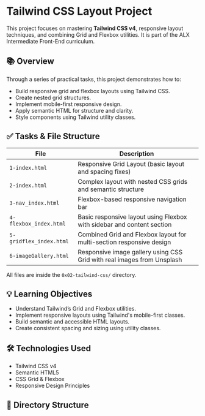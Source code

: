 # Tailwind CSS Layout Project

This project focuses on mastering **Tailwind CSS v4**, responsive layout techniques, and combining Grid and Flexbox utilities. It is part of the ALX Intermediate Front-End curriculum.

## 📚 Overview

Through a series of practical tasks, this project demonstrates how to:

- Build responsive grid and flexbox layouts using Tailwind CSS.
- Create nested grid structures.
- Implement mobile-first responsive design.
- Apply semantic HTML for structure and clarity.
- Style components using Tailwind utility classes.

## ✅ Tasks & File Structure

| File                   | Description                                                                 |
|------------------------|-----------------------------------------------------------------------------|
| `1-index.html`         | Responsive Grid Layout (basic layout and spacing fixes)                     |
| `2-index.html`         | Complex layout with nested CSS grids and semantic structure                 |
| `3-nav_index.html`     | Flexbox-based responsive navigation bar                                     |
| `4-flexbox_index.html` | Basic responsive layout using Flexbox with sidebar and content section      |
| `5-gridflex_index.html`| Combined Grid and Flexbox layout for multi-section responsive design        |
| `6-imageGallery.html`  | Responsive image gallery using CSS Grid with real images from Unsplash      |

All files are inside the `0x02-tailwind-css/` directory.

## 💡 Learning Objectives

- Understand Tailwind’s Grid and Flexbox utilities.
- Implement responsive layouts using Tailwind's mobile-first classes.
- Build semantic and accessible HTML layouts.
- Create consistent spacing and sizing using utility classes.

## 🛠️ Technologies Used

- Tailwind CSS v4
- Semantic HTML5
- CSS Grid & Flexbox
- Responsive Design Principles

## 📁 Directory Structure
